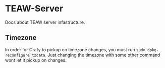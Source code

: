 # TEAW-Server
Docs about TEAW server infastructure.

## Timezone
In order for Crafy to pickup on timezone changes, you must run `sudo dpkg-reconfigure tzdata`. Just changing the timezone with some other command wont let it pickup on changes.
